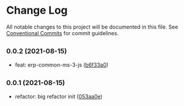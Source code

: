 # Change Log

All notable changes to this project will be documented in this file.
See [Conventional Commits](https://conventionalcommits.org) for commit guidelines.

## <small>0.0.2 (2021-08-15)</small>

* feat: erp-common-ms-3-js ([b6f33a0](https://github.com/gmahechas/erp/commit/b6f33a0))





## <small>0.0.1 (2021-08-15)</small>

* refactor: big refactor init ([053aa0e](https://github.com/gmahechas/erp/commit/053aa0e))
